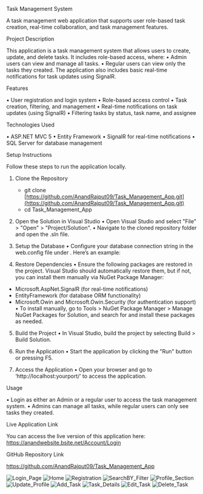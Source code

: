 Task Management System

A task management web application that supports user role-based task creation, real-time collaboration, and task management features.

Project Description

This application is a task management system that allows users to create, update, and delete tasks. It includes role-based access, where:
•	Admin users can view and manage all tasks.
•	Regular users can view only the tasks they created.
The application also includes basic real-time notifications for task updates using SignalR.

Features

•	User registration and login system
•	Role-based access control
•	Task creation, filtering, and management
•	Real-time notifications on task updates (using SignalR)
•	Filtering tasks by status, task name, and assignee

Technologies Used

•	ASP.NET MVC 5
•	Entity Framework
•	SignalR for real-time notifications
•	SQL Server for database management

Setup Instructions

Follow these steps to run the application locally.

1. Clone the Repository
   - git clone [https://github.com/AnandRajput09/Task_Management_App.git](https://github.com/AnandRajput09/Task_Management_App.git)
   - cd Task_Management_App

2. Open the Solution in Visual Studio
•	Open Visual Studio and select "File" > "Open" > "Project/Solution".
•	Navigate to the cloned repository folder and open the .sln file.

3. Setup the Database
•	Configure your database connection string in the web.config file under <connectionStrings>. Here’s an example:

     <connectionStrings>
         <add name="TaskAppEntities" connectionString="Data Source=YOUR_SERVER;Initial Catalog=TaskManagementDb;Integrated Security=True;" providerName="System.Data.SqlClient" />
     </connectionStrings>

4. Restore Dependencies
•	Ensure the following packages are restored in the project. Visual Studio should automatically restore them, but if not, you can install them manually via NuGet Package Manager:
  - Microsoft.AspNet.SignalR (for real-time notifications)
  - EntityFramework (for database ORM functionality)
  - Microsoft.Owin and Microsoft.Owin.Security (for authentication support)
•	To install manually, go to Tools > NuGet Package Manager > Manage NuGet Packages for Solution, and search for and install these packages as needed.
5. Build the Project
•	In Visual Studio, build the project by selecting  Build  >  Build Solution.

6. Run the Application
•	Start the application by clicking the "Run" button or pressing F5.

7. Access the Application
•	Open your browser and go to  ‘http://localhost:yourport/’  to access the application.

Usage

•	Login as either an Admin or a regular user to access the task management system.
•	Admins can manage all tasks, while regular users can only see tasks they created.

Live Application Link

You can access the live version of this application here: https://anandwebsite.bsite.net/Account/Login

GitHub Repository Link

https://github.com/AnandRajput09/Task_Management_App


![Login_Page](https://github.com/user-attachments/assets/c3a98921-665f-437d-ade5-4e69c7c05d51)
![Home](https://github.com/user-attachments/assets/cb13da72-37cd-4d30-8885-6356917377a6)
![Registration](https://github.com/user-attachments/assets/e88b0b19-5655-482d-8837-889f4368c496)
![SearchBY_Filter](https://github.com/user-attachments/assets/0221f3a9-6cd9-4f50-9657-0c6945765246)
![Profile_Section](https://github.com/user-attachments/assets/9b22622a-f309-4235-ac19-e5bfd660072a)
![Update_Profile](https://github.com/user-attachments/assets/d3c98533-ea33-4417-a0f5-8167524869dd)
![Add_Task](https://github.com/user-attachments/assets/f27d2ff7-be26-4880-9356-cc852473f36c)
![Task_Details](https://github.com/user-attachments/assets/b0a17948-90a3-4724-95a3-6cbc5fec20f0)
![Edit_Task](https://github.com/user-attachments/assets/2cf03dc5-c3cf-456b-8456-f4ad18a11565)
![Delete_Task](https://github.com/user-attachments/assets/2f6a5d32-dcdf-4506-a4be-3f535c86736f)
